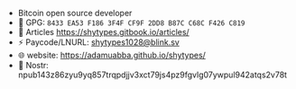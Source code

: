 - Bitcoin open source developer
- 🔑 GPG: `8433 EA53 F186 3F4F CF9F 2DD8 B87C C68C F426 C819`
- 📖 Articles <https://shytypes.gitbook.io/articles/>
- ⚡ Paycode/LNURL: <shytypes1028@blink.sv>
- 🌐 website: <https://adamuabba.github.io/shytypes/>
- 💬 Nostr: npub143z86zyu9yq857trqpdjjv3xct79js4pz9fgvlg07ywpul942atqs2v78t

